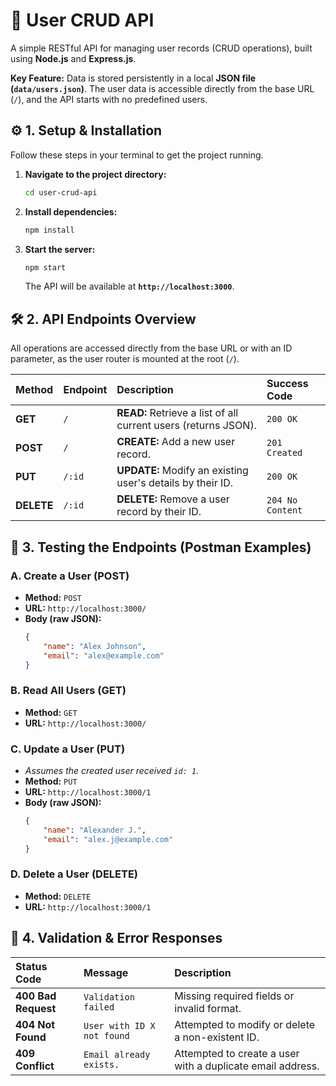 # 👤 User CRUD API

A simple RESTful API for managing user records (CRUD operations), built using **Node.js** and **Express.js**.

**Key Feature:** Data is stored persistently in a local **JSON file (`data/users.json`)**. The user data is accessible directly from the base URL (`/`), and the API starts with no predefined users.

## ⚙️ 1. Setup & Installation

Follow these steps in your terminal to get the project running.

1.  **Navigate to the project directory:**
    ```bash
    cd user-crud-api
    ```

2.  **Install dependencies:**
    ```bash
    npm install
    ```

3.  **Start the server:**
    ```bash
    npm start
    ```
    The API will be available at **`http://localhost:3000`**.

## 🛠️ 2. API Endpoints Overview

All operations are accessed directly from the base URL or with an ID parameter, as the user router is mounted at the root (`/`).

| Method | Endpoint | Description | Success Code |
| :--- | :--- | :--- | :--- |
| **GET** | `/` | **READ:** Retrieve a list of all current users (returns JSON). | `200 OK` |
| **POST** | `/` | **CREATE:** Add a new user record. | `201 Created` |
| **PUT** | `/:id` | **UPDATE:** Modify an existing user's details by their ID. | `200 OK` |
| **DELETE** | `/:id` | **DELETE:** Remove a user record by their ID. | `204 No Content` |

## 🧪 3. Testing the Endpoints (Postman Examples)

### A. Create a User (POST)

* **Method:** `POST`
* **URL:** `http://localhost:3000/`
* **Body (raw JSON):**
    ```json
    {
        "name": "Alex Johnson",
        "email": "alex@example.com"
    }
    ```

### B. Read All Users (GET)

* **Method:** `GET`
* **URL:** `http://localhost:3000/`

### C. Update a User (PUT)

* *Assumes the created user received `id: 1`.*
* **Method:** `PUT`
* **URL:** `http://localhost:3000/1`
* **Body (raw JSON):**
    ```json
    {
        "name": "Alexander J.",
        "email": "alex.j@example.com"
    }
    ```

### D. Delete a User (DELETE)

* **Method:** `DELETE`
* **URL:** `http://localhost:3000/1`

## 🛑 4. Validation & Error Responses

| Status Code | Message | Description |
| :--- | :--- | :--- |
| **400 Bad Request** | `Validation failed` | Missing required fields or invalid format. |
| **404 Not Found** | `User with ID X not found` | Attempted to modify or delete a non-existent ID. |
| **409 Conflict** | `Email already exists.` | Attempted to create a user with a duplicate email address. |